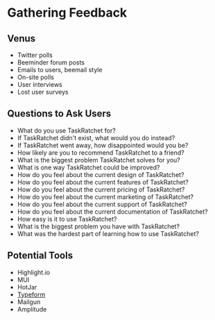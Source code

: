 # Gathering Feedback

## Venus

- Twitter polls
- Beeminder forum posts
- Emails to users, beemail style
- On-site polls
- User interviews
- Lost user surveys

## Questions to Ask Users

- What do you use TaskRatchet for?
- If TaskRatchet didn't exist, what would you do instead?
- If TaskRatchet went away, how disappointed would you be?
- How likely are you to recommend TaskRatchet to a friend?
- What is the biggest problem TaskRatchet solves for you?
- What is one way TaskRatchet could be improved?
- How do you feel about the current design of TaskRatchet?
- How do you feel about the current features of TaskRatchet?
- How do you feel about the current pricing of TaskRatchet?
- How do you feel about the current marketing of TaskRatchet?
- How do you feel about the current support of TaskRatchet?
- How do you feel about the current documentation of TaskRatchet?
- How easy is it to use TaskRatchet?
- What is the biggest problem you have with TaskRatchet?
- What was the hardest part of learning how to use TaskRatchet?

## Potential Tools

- Highlight.io
- MUI
- HotJar
- [Typeform](https://www.typeform.com/)
- Mailgun
- Amplitude
